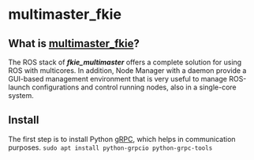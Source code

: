 # multimaster_fkie
## What is [multimaster_fkie]()?
The ROS stack of ***fkie_multimaster*** offers a complete solution for using ROS with multicores. In addition, Node Manager with a daemon provide a GUI-based management environment that is very useful to manage ROS-launch configurations and control running nodes, also in a single-core system.

## Install
The first step is to install Python [gRPC](), which helps in communication purposes.
`
sudo apt install python-grpcio python-grpc-tools
`

